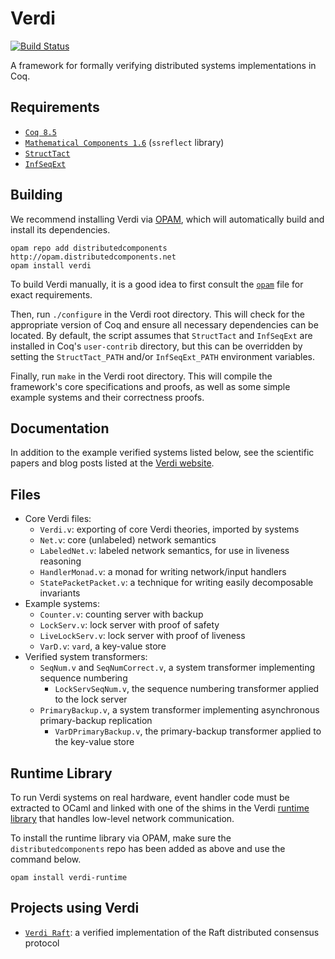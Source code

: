 Verdi
=====

[![Build Status](https://api.travis-ci.org/uwplse/verdi.svg?branch=master)](https://travis-ci.org/uwplse/verdi)

A framework for formally verifying distributed systems implementations in Coq.

Requirements
------------

- [`Coq 8.5`](https://coq.inria.fr/download)
- [`Mathematical Components 1.6`](http://math-comp.github.io/math-comp/) (`ssreflect` library)
- [`StructTact`](https://github.com/uwplse/StructTact)
- [`InfSeqExt`](https://github.com/DistributedComponents/InfSeqExt)

Building
--------

We recommend installing Verdi via [OPAM](https://coq.inria.fr/opam/www/using.html),
which will automatically build and install its dependencies.

```
opam repo add distributedcomponents http://opam.distributedcomponents.net
opam install verdi
```

To build Verdi manually, it is a good idea to first consult the [`opam`](opam)
file for exact requirements.

Then, run `./configure` in the Verdi root directory.  This will check
for the appropriate version of Coq and ensure all necessary
dependencies can be located. By default, the script assumes that `StructTact`
and `InfSeqExt` are installed in Coq's `user-contrib` directory, but this
can be overridden by setting the `StructTact_PATH` and/or `InfSeqExt_PATH`
environment variables.

Finally, run `make` in the Verdi root directory.  This will compile the
framework's core specifications and proofs, as well as some
simple example systems and their correctness proofs.

Documentation
-------------

In addition to the example verified systems listed below, see the
scientific papers and blog posts listed at the [Verdi website](http://verdi.uwplse.org).

Files
-----

- Core Verdi files:
    - `Verdi.v`: exporting of core Verdi theories, imported by systems
    - `Net.v`: core (unlabeled) network semantics
    - `LabeledNet.v`: labeled network semantics, for use in liveness reasoning
    - `HandlerMonad.v`: a monad for writing network/input handlers
    - `StatePacketPacket.v`: a technique for writing easily decomposable
    invariants
- Example systems:
    - `Counter.v`: counting server with backup
    - `LockServ.v`: lock server with proof of safety
    - `LiveLockServ.v`: lock server with proof of liveness
    - `VarD.v`: `vard`, a key-value store
- Verified system transformers:
    - `SeqNum.v` and `SeqNumCorrect.v`, a system transformer implementing sequence numbering
        - `LockServSeqNum.v`, the sequence numbering transformer applied to the lock server
    - `PrimaryBackup.v`, a system transformer implementing asynchronous primary-backup replication
        - `VarDPrimaryBackup.v`, the primary-backup transformer applied to the key-value store

Runtime Library
---------------

To run Verdi systems on real hardware, event handler code must be extracted
to OCaml and linked with one of the shims in the Verdi
[runtime library](https://github.com/DistributedComponents/verdi-runtime)
that handles low-level network communication.

To install the runtime library via OPAM, make sure the `distributedcomponents`
repo has been added as above and use the command below.

```
opam install verdi-runtime
```

Projects using Verdi
--------------------

- [`Verdi Raft`](https://github.com/uwplse/verdi-raft): a verified implementation of the Raft distributed consensus protocol
